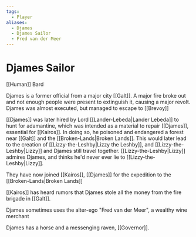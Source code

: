 ```yaml
---
tags:
  - Player
aliases:
  - Djames
  - Djames Sailor
  - Fred van der Meer
---
```

# Djames Sailor
[[Human]] Bard

Djames is a former official from a major city [[Galt]]. A major fire broke out and not enough people were present to extinguish it, causing a major revolt. Djames was almost executed, but managed to escape to [[Brevoy]]

[[Djames]] was later hired by Lord [[Lander-Lebeda|Lander Lebeda]] to hunt for adamantine, which was intended as a material to repair [[Djames]], essential for [[Kairos]]. In doing so, he poisoned and endangered a forest near [[Galt]] and the [[Broken-Lands|Broken Lands]]. This would later lead to the creation of [[Lizzy-the-Leshby|Lizzy the Leshby]], and [[Lizzy-the-Leshby|Lizzy]] and Djames still travel together. [[Lizzy-the-Leshby|Lizzy]] admires Djames, and thinks he'd never ever lie to [[Lizzy-the-Leshby|Lizzy]].

They have now joined [[Kairos]], [[Djames]] for the expedition to the [[Broken-Lands|Broken Lands]]

[[Kairos]] has heard rumors that Djames stole all the money from the fire brigade in [[Galt]].

Djames sometimes uses the alter-ego "Fred van der Meer", a wealthy wine merchant

Djames has a horse and a messenging raven, [[Governor]]. 